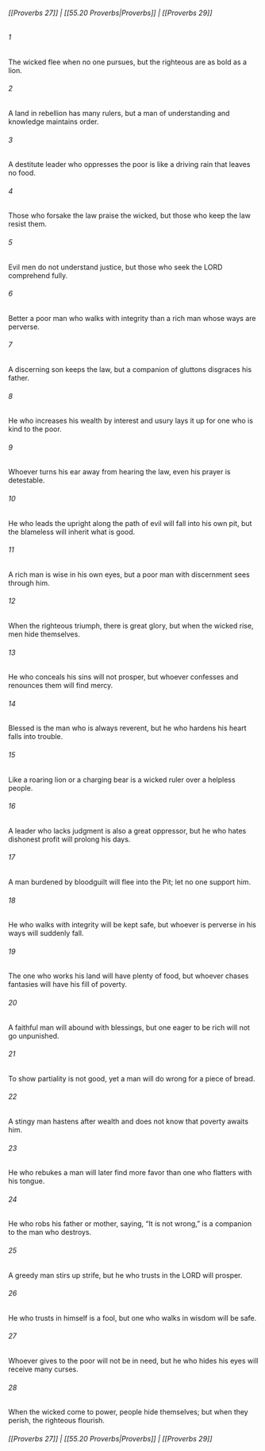 
###### [[Proverbs 27]] | [[55.20 Proverbs|Proverbs]] | [[Proverbs 29]]

###### 1
The wicked flee when no one pursues, but the righteous are as bold as a lion.
###### 2
A land in rebellion has many rulers, but a man of understanding and knowledge maintains order.
###### 3
A destitute leader who oppresses the poor is like a driving rain that leaves no food.
###### 4
Those who forsake the law praise the wicked, but those who keep the law resist them.
###### 5
Evil men do not understand justice, but those who seek the LORD comprehend fully.
###### 6
Better a poor man who walks with integrity than a rich man whose ways are perverse.
###### 7
A discerning son keeps the law, but a companion of gluttons disgraces his father.
###### 8
He who increases his wealth by interest and usury lays it up for one who is kind to the poor.
###### 9
Whoever turns his ear away from hearing the law, even his prayer is detestable.
###### 10
He who leads the upright along the path of evil will fall into his own pit, but the blameless will inherit what is good.
###### 11
A rich man is wise in his own eyes, but a poor man with discernment sees through him.
###### 12
When the righteous triumph, there is great glory, but when the wicked rise, men hide themselves.
###### 13
He who conceals his sins will not prosper, but whoever confesses and renounces them will find mercy.
###### 14
Blessed is the man who is always reverent, but he who hardens his heart falls into trouble.
###### 15
Like a roaring lion or a charging bear is a wicked ruler over a helpless people.
###### 16
A leader who lacks judgment is also a great oppressor, but he who hates dishonest profit will prolong his days.
###### 17
A man burdened by bloodguilt will flee into the Pit; let no one support him.
###### 18
He who walks with integrity will be kept safe, but whoever is perverse in his ways will suddenly fall.
###### 19
The one who works his land will have plenty of food, but whoever chases fantasies will have his fill of poverty.
###### 20
A faithful man will abound with blessings, but one eager to be rich will not go unpunished.
###### 21
To show partiality is not good, yet a man will do wrong for a piece of bread.
###### 22
A stingy man hastens after wealth and does not know that poverty awaits him.
###### 23
He who rebukes a man will later find more favor than one who flatters with his tongue.
###### 24
He who robs his father or mother, saying, “It is not wrong,” is a companion to the man who destroys.
###### 25
A greedy man stirs up strife, but he who trusts in the LORD will prosper.
###### 26
He who trusts in himself is a fool, but one who walks in wisdom will be safe.
###### 27
Whoever gives to the poor will not be in need, but he who hides his eyes will receive many curses.
###### 28
When the wicked come to power, people hide themselves; but when they perish, the righteous flourish.

###### [[Proverbs 27]] | [[55.20 Proverbs|Proverbs]] | [[Proverbs 29]]
